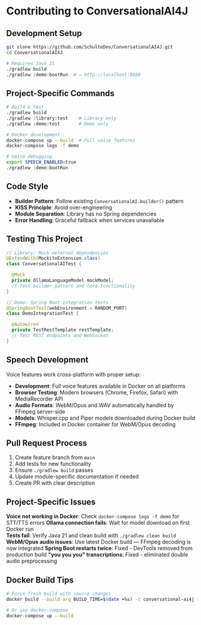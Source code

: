 # Contributing to ConversationalAI4J

## Development Setup

```bash
git clone https://github.com/SchulteDev/ConversationalAI4J.git
cd ConversationalAI4J

# Requires Java 21
./gradlew build
./gradlew :demo:bootRun  # → http://localhost:8080
```

## Project-Specific Commands

```bash
# Build & test
./gradlew build
./gradlew :library:test    # Library only
./gradlew :demo:test       # Demo only

# Docker development
docker-compose up --build  # Full voice features
docker-compose logs -f demo

# Voice debugging  
export SPEECH_ENABLED=true
./gradlew :demo:bootRun
```

## Code Style

- **Builder Pattern**: Follow existing `ConversationalAI.builder()` pattern
- **KISS Principle**: Avoid over-engineering
- **Module Separation**: Library has no Spring dependencies
- **Error Handling**: Graceful fallback when services unavailable

## Testing This Project

```java
// Library: Mock external dependencies
@ExtendWith(MockitoExtension.class)
class ConversationalAITest {

  @Mock
  private OllamaLanguageModel mockModel;
  // Test builder pattern and core functionality
}

// Demo: Spring Boot integration tests  
@SpringBootTest(webEnvironment = RANDOM_PORT)
class DemoIntegrationTest {

  @Autowired
  private TestRestTemplate restTemplate;
  // Test REST endpoints and WebSocket
}
```

## Speech Development

Voice features work cross-platform with proper setup:

- **Development**: Full voice features available in Docker on all platforms
- **Browser Testing**: Modern browsers (Chrome, Firefox, Safari) with MediaRecorder API
- **Audio Formats**: WebM/Opus and WAV automatically handled by FFmpeg server-side
- **Models**: Whisper.cpp and Piper models downloaded during Docker build
- **FFmpeg**: Included in Docker container for WebM/Opus decoding

## Pull Request Process

1. Create feature branch from `main`
2. Add tests for new functionality
3. Ensure `./gradlew build` passes
4. Update module-specific documentation if needed
5. Create PR with clear description

## Project-Specific Issues

**Voice not working in Docker**: Check `docker-compose logs -f demo` for STT/TTS errors
**Ollama connection fails**: Wait for model download on first Docker run  
**Tests fail**: Verify Java 21 and clean build with `./gradlew clean build`
**WebM/Opus audio issues**: Use latest Docker build — FFmpeg decoding is now integrated
**Spring Boot restarts twice**: Fixed - DevTools removed from production build
**"you you you" transcriptions**: Fixed - eliminated double audio preprocessing

## Docker Build Tips

```bash
# Force fresh build with source changes
docker build --build-arg BUILD_TIME=$(date +%s) -t conversational-ai4j .

# Or use docker-compose
docker-compose up --build
```
